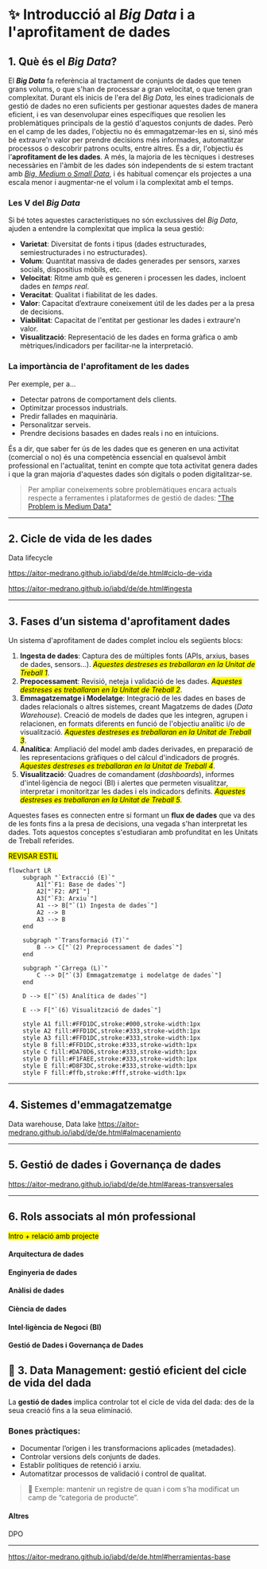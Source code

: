 # :sparkles: Introducció al _Big Data_ i a l'aprofitament de dades

## 1. Què és el _Big Data_?

El ***Big Data*** fa referència al tractament de conjunts de dades que tenen grans volums, o que s'han de processar a gran velocitat, o que tenen gran complexitat. Durant els inicis de l'era del _Big Data_, les eines tradicionals de gestió de dades no eren suficients per gestionar aquestes dades de manera eficient, i es van desenvolupar eines específiques que resolien les problemàtiques principals de la gestió d'aquestos conjunts de dades. Però en el camp de les dades, l'objectiu no és emmagatzemar-les en si, sinó més bé extraure'n valor per prendre decisions més informades, automatitzar processos o descobrir patrons ocults, entre altres. És a dir, l'objectiu és l'**aprofitament de les dades**. A més, la majoria de les tècniques i destreses necessàries en l'àmbit de les dades són independents de si estem tractant amb [_Big_, _Medium_ o _Small Data_](https://medium.com/@thibaut_gourdel/data-sizes-matter-small-medium-big-6303ed48ea26), i és habitual començar els projectes a una escala menor i augmentar-ne el volum i la complexitat amb el temps.  

### Les V del _Big Data_

Si bé totes aquestes característiques no són exclussives del _Big Data_, ajuden a entendre la complexitat que implica la seua gestió:

- **Varietat**: Diversitat de fonts i tipus (dades estructurades, semiestructurades i no estructurades).
- **Volum**: Quantitat massiva de dades generades per sensors, xarxes socials, dispositius mòbils, etc.
- **Velocitat**: Ritme amb què es generen i processen les dades, incloent dades en _temps real_.
- **Veracitat**: Qualitat i fiabilitat de les dades.
- **Valor**: Capacitat d’extraure coneixement útil de les dades per a la presa de decisions.
- **Viabilitat**: Capacitat de l'entitat per gestionar les dades i extraure'n valor.
- **Visualització**: Representació de les dades en forma gràfica o amb mètriques/indicadors per facilitar-ne la interpretació.

### La importància de l'aprofitament de les dades

Per exemple, per a...

- Detectar patrons de comportament dels clients.
- Optimitzar processos industrials.
- Predir fallades en maquinària.
- Personalitzar serveis.
- Prendre decisions basades en dades reals i no en intuïcions.

És a dir, que saber fer ús de les dades que es generen en una activitat (comercial o no) és una competència essencial en qualsevol àmbit professional en l'actualitat, tenint en compte que tota activitat genera dades i que la gran majoria d'aquestes dades són digitals o poden digitalitzar-se.

> Per ampliar coneixements sobre problemàtiques encara actuals respecte a ferramentes i plataformes de gestió de dades: ["The Problem is Medium Data"](https://highscalability.com/the-big-problem-is-medium-data/)

---

## 2. Cicle de vida de les dades
Data lifecycle

https://aitor-medrano.github.io/iabd/de/de.html#ciclo-de-vida

https://aitor-medrano.github.io/iabd/de/de.html#ingesta

---

## 3. Fases d’un sistema d'aprofitament dades

Un sistema d'aprofitament de dades complet inclou els següents blocs:

1. **Ingesta de dades**: Captura des de múltiples fonts (APIs, arxius, bases de dades, sensors...). <mark>_Aquestes destreses es treballaran en la Unitat de Treball 1_</mark>.
2. **Prepocessament**: Revisió, neteja i validació de les dades. <mark>_Aquestes destreses es treballaran en la Unitat de Treball 2_</mark>.
3. **Emmagatzematge i Modelatge**: Integració de les dades en bases de dades relacionals o altres sistemes, creant Magatzems de dades (_Data Warehouse_). Creació de models de dades que les integren, agrupen i relacionen, en formats diferents en funció de l'objectiu analític i/o de visualització. <mark>_Aquestes destreses es treballaran en la Unitat de Treball 3_</mark>.
4. **Analítica**: Ampliació del model amb dades derivades, en preparació de les representacions gràfiques o del càlcul d'indicadors de progrés. <mark>_Aquestes destreses es treballaran en la Unitat de Treball 4_</mark>.
5. **Visualització**: Quadres de comandament (_dashboards_), informes d'intel·ligència de negoci (BI) i alertes que permeten visualitzar, interpretar i monitoritzar les dades i els indicadors definits. <mark>_Aquestes destreses es treballaran en la Unitat de Treball 5_</mark>.

Aquestes fases es connecten entre si formant un **flux de dades** que va des de les fonts fins a la presa de decisions, una vegada s'han interpretat les dades. Tots aquestos conceptes s'estudiaran amb profunditat en les Unitats de Treball referides.  

<mark> REVISAR ESTIL</mark>

```mermaid
flowchart LR
    subgraph "`Extracció (E)`"
        A1["`F1: Base de dades`"]
        A2["`F2: API`"]
        A3["`F3: Arxiu`"]
        A1 --> B["`(1) Ingesta de dades`"]
        A2 --> B
        A3 --> B
    end

    subgraph "`Transformació (T)`"
        B --> C["`(2) Preprocessament de dades`"]
    end

    subgraph "`Càrrega (L)`"
        C --> D["`(3) Emmagatzematge i modelatge de dades`"]
    end

    D --> E["`(5) Analítica de dades`"]
    
    E --> F["`(6) Visualització de dades`"]

    style A1 fill:#FFD1DC,stroke:#000,stroke-width:1px
    style A2 fill:#FFD1DC,stroke:#333,stroke-width:1px
    style A3 fill:#FFD1DC,stroke:#333,stroke-width:1px
    style B fill:#FFD1DC,stroke:#333,stroke-width:1px
    style C fill:#DA70D6,stroke:#333,stroke-width:1px
    style D fill:#F1FAEE,stroke:#333,stroke-width:1px
    style E fill:#D8F3DC,stroke:#333,stroke-width:1px
    style F fill:#ffb,stroke:#fff,stroke-width:1px

```

---
## 4. Sistemes d'emmagatzematge

Data warehouse, Data lake
https://aitor-medrano.github.io/iabd/de/de.html#almacenamiento

---

## 5. Gestió de dades i Governança de dades
https://aitor-medrano.github.io/iabd/de/de.html#areas-transversales

---
## 6. Rols associats al món professional 

<mark>Intro + relació amb projecte</mark>

#### Arquitectura de dades

#### Enginyeria de dades

#### Anàlisi de dades

#### Ciència de dades

#### Intel·ligència de Negoci (BI)

#### Gestió de Dades i Governança de Dades
## 🧠 3. Data Management: gestió eficient del cicle de vida del dada

La **gestió de dades** implica controlar tot el cicle de vida del dada: des de la seua creació fins a la seua eliminació.

### Bones pràctiques:

- Documentar l’origen i les transformacions aplicades (metadades).
- Controlar versions dels conjunts de dades.
- Establir polítiques de retenció i arxiu.
- Automatitzar processos de validació i control de qualitat.

> 📁 Exemple: mantenir un registre de quan i com s’ha modificat un camp de “categoria de producte”.

#### Altres
DPO

---
https://aitor-medrano.github.io/iabd/de/de.html#herramientas-base

